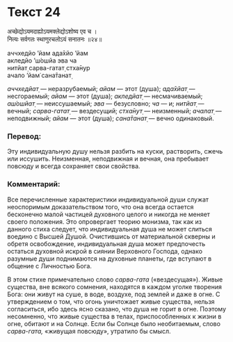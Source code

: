# Текст 24

अच्छेद्योऽयमदाह्योऽयमक्लेद्योऽशोष्य एव च ।  
नित्यः सर्वगतः स्थाणुरचलोऽयं सनातनः ॥२४॥

аччхедйо ’йам ада̄хйо ’йам  
акледйо ’ш́ошйа эва ча  
нитйат̣ сарва-гатат̣ стха̄н̣ур  
ачало ’йам̇ сана̄танат̣

_аччхедйат̣_ — неразрубаемый; _айам_ — этот (душа); _ада̄хйат̣_ — несгораемый; _айам_ — этот (душа); _акледйат̣_ — несмачиваемый; _аш́ошйат̣_ — неиссушаемый; _эва_ — безусловно; _ча_ — и; _нитйат̣_ — вечный; _сарва-гатат̣_ — вездесущий; _стха̄н̣ут̣_ — неизменный; _ачалат̣_ — неподвижный; _айам_ — этот (душа); _сана̄танат̣_ — вечно одинаковый.

### Перевод:

Эту индивидуальную душу нельзя разбить на куски, растворить, сжечь или иссушить. Неизменная, неподвижная и вечная, она пребывает повсюду и всегда сохраняет свои свойства.

### Комментарий:

Все перечисленные характеристики индивидуальной души служат неоспоримым доказательством того, что она всегда остается бесконечно малой частицей духовного целого и никогда не меняет своего положения. Это опровергает теорию монизма, так как из данного стиха следует, что индивидуальная душа не может слиться воедино с Высшей Душой. Очистившись от материальной скверны и обретя освобождение, индивидуальная душа может предпочесть остаться духовной искрой в сиянии Верховного Господа, однако разумные души поднимаются на духовные планеты, где вступают в общение с Личностью Бога.

В этом стихе примечательно слово _сарва-гата_ («вездесущая»). Живые существа, вне всякого сомнения, находятся в каждом уголке творения Бога: они живут на суше, в воде, воздухе, под землей и даже в огне. С утверждением о том, что огонь уничтожает живые существа, нельзя согласиться, ибо здесь ясно сказано, что душа не горит в огне. Поэтому несомненно, что живые существа в телах, приспособленных к жизни в огне, обитают и на Солнце. Если бы Солнце было необитаемым, слово _сарва-гата,_ «живущая повсюду», утратило бы смысл.